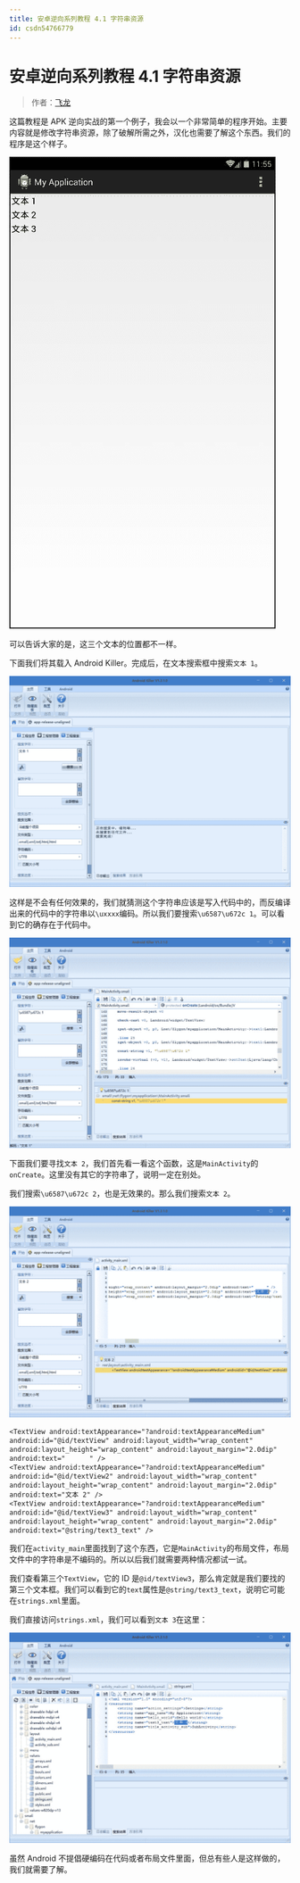 ```yaml
---
title: 安卓逆向系列教程 4.1 字符串资源
id: csdn54766779
---
```


# 安卓逆向系列教程 4.1 字符串资源

> 作者：[飞龙](https://github.com/wizardforcel)

这篇教程是 APK 逆向实战的第一个例子，我会以一个非常简单的程序开始。主要内容就是修改字符串资源，除了破解所需之外，汉化也需要了解这个东西。我们的程序是这个样子。

![](../img/0c77c0f486248fac7e666cf989dcf8a6.png)

可以告诉大家的是，这三个文本的位置都不一样。

下面我们将其载入 Android Killer。完成后，在文本搜索框中搜索`文本 1`。

![](../img/2104ef51237ee54b1ed4dcbe92c43a0e.png)

这样是不会有任何效果的，我们就猜测这个字符串应该是写入代码中的，而反编译出来的代码中的字符串以`\uxxxx`编码。所以我们要搜索`\u6587\u672c 1`。可以看到它的确存在于代码中。

![](../img/cc74411aeba6cf854938046c6bdface8.png)

下面我们要寻找`文本 2`，我们首先看一看这个函数，这是`MainActivity`的`onCreate`。这里没有其它的字符串了，说明一定在别处。

我们搜索`\u6587\u672c 2`，也是无效果的。那么我们搜索`文本 2`。

![](../img/a4728b8cb4dd5a78540989ba3567f99a.png)

```
<TextView android:textAppearance="?android:textAppearanceMedium" android:id="@id/textView" android:layout_width="wrap_content" android:layout_height="wrap_content" android:layout_margin="2.0dip" android:text="      " />
<TextView android:textAppearance="?android:textAppearanceMedium" android:id="@id/textView2" android:layout_width="wrap_content" android:layout_height="wrap_content" android:layout_margin="2.0dip" android:text="文本 2" />
<TextView android:textAppearance="?android:textAppearanceMedium" android:id="@id/textView3" android:layout_width="wrap_content" android:layout_height="wrap_content" android:layout_margin="2.0dip" android:text="@string/text3_text" />
```

我们在`activity_main`里面找到了这个东西，它是`MainActivity`的布局文件，布局文件中的字符串是不编码的。所以以后我们就需要两种情况都试一试。

我们查看第三个`TextView`，它的 ID 是`@id/textView3`，那么肯定就是我们要找的第三个文本框。我们可以看到它的`text`属性是`@string/text3_text`，说明它可能在`strings.xml`里面。

我们直接访问`strings.xml`，我们可以看到`文本 3`在这里：

![](../img/6706a1e2dc5c0cc78453b605b1760c23.png)

虽然 Android 不提倡硬编码在代码或者布局文件里面，但总有些人是这样做的，我们就需要了解。